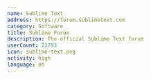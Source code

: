 ```yaml
---
name: Sublime Text
address: https://forum.sublimetext.com
category: Software
title: Sublime Forum
description: The official Sublime Text forum
userCount: 23793
icon: sublime-text.png
activity: high
language: en
---
```

